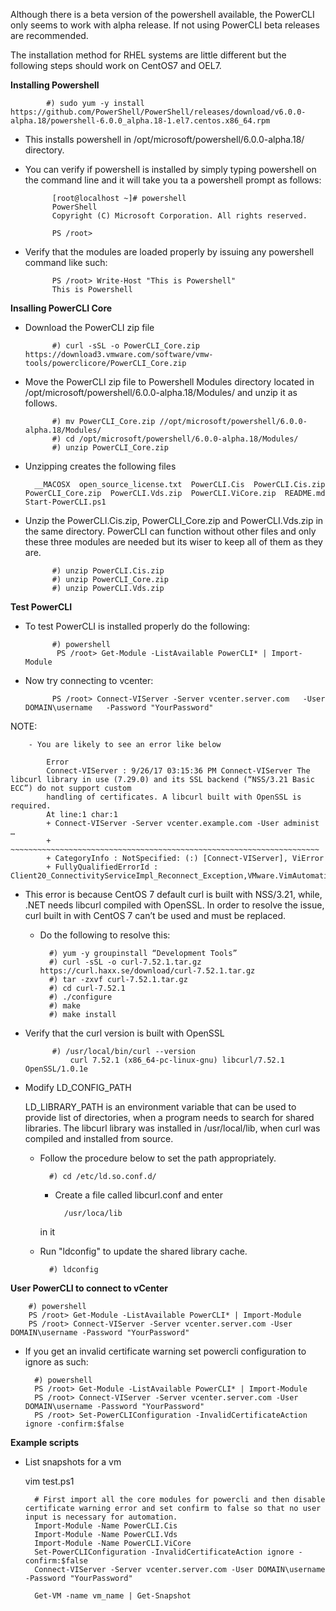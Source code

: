 Although there is a beta version of the powershell available, the PowerCLI only seems to work with alpha release. If not using PowerCLI beta releases are recommended.

The installation method for RHEL systems are little different but the following steps should work on CentOS7 and OEL7.

**Installing Powershell**

            #) sudo yum -y install https://github.com/PowerShell/PowerShell/releases/download/v6.0.0-alpha.18/powershell-6.0.0_alpha.18-1.el7.centos.x86_64.rpm
    
- This installs powershell in /opt/microsoft/powershell/6.0.0-alpha.18/ directory.

- You can verify if powershell is installed by simply typing powershell on the command line and it will take you ta a powershell prompt as follows:
       
            [root@localhost ~]# powershell
            PowerShell
            Copyright (C) Microsoft Corporation. All rights reserved.

            PS /root>
                
- Verify that the modules are loaded properly by issuing any powershell command like such:

            PS /root> Write-Host "This is Powershell"
            This is Powershell

**Insalling PowerCLI Core**
    
- Download the PowerCLI zip file
    
            #) curl -sSL -o PowerCLI_Core.zip https://download3.vmware.com/software/vmw-tools/powerclicore/PowerCLI_Core.zip
    
- Move the PowerCLI zip file to Powershell Modules directory located in /opt/microsoft/powershell/6.0.0-alpha.18/Modules/ and unzip it as follows.
        
            #) mv PowerCLI_Core.zip //opt/microsoft/powershell/6.0.0-alpha.18/Modules/
            #) cd /opt/microsoft/powershell/6.0.0-alpha.18/Modules/
            #) unzip PowerCLI_Core.zip
        
- Unzipping creates the following files
    
        __MACOSX  open_source_license.txt  PowerCLI.Cis  PowerCLI.Cis.zip  PowerCLI_Core.zip  PowerCLI.Vds.zip  PowerCLI.ViCore.zip  README.md  Start-PowerCLI.ps1
        
- Unzip the PowerCLI.Cis.zip, PowerCLI_Core.zip and PowerCLI.Vds.zip in the same directory. PowerCLI can function without other files and only these three modules are 
needed but its wiser to keep all of them as they are.

            #) unzip PowerCLI.Cis.zip
            #) unzip PowerCLI_Core.zip
            #) unzip PowerCLI.Vds.zip
    
    
**Test PowerCLI**
    
- To test PowerCLI is installed properly do the following:
    
            #) powershell
             PS /root> Get-Module -ListAvailable PowerCLI* | Import-Module
        
- Now try connecting to vcenter:
        
            PS /root> Connect-VIServer -Server vcenter.server.com   -User DOMAIN\username   -Password "YourPassword"
        
NOTE:
    
        - You are likely to see an error like below
    
            Error
            Connect-VIServer : 9/26/17 03:15:36 PM Connect-VIServer The libcurl library in use (7.29.0) and its SSL backend (“NSS/3.21 Basic ECC”) do not support custom 
            handling of certificates. A libcurl built with OpenSSL is required.
            At line:1 char:1
            + Connect-VIServer -Server vcenter.example.com -User administ …
            + ~~~~~~~~~~~~~~~~~~~~~~~~~~~~~~~~~~~~~~~~~~~~~~~~~~~~~~~~~~~~~~~~~~~~~
            + CategoryInfo : NotSpecified: (:) [Connect-VIServer], ViError
            + FullyQualifiedErrorId : Client20_ConnectivityServiceImpl_Reconnect_Exception,VMware.VimAutomation.ViCore.Cmdlets.Commands.ConnectVIServer
            
    
- This error is because CentOS 7 default curl is built with NSS/3.21, while, .NET needs libcurl compiled with OpenSSL. In order to resolve the issue, curl built in
with CentOS 7 can’t be used and must be replaced.        
        
    - Do the following to resolve this:
            
            #) yum -y groupinstall “Development Tools”
            #) curl -sSL -o curl-7.52.1.tar.gz https://curl.haxx.se/download/curl-7.52.1.tar.gz
            #) tar -zxvf curl-7.52.1.tar.gz
            #) cd curl-7.52.1
            #) ./configure
            #) make
            #) make install
        
- Verify that the curl version is built with OpenSSL
            
            #) /usr/local/bin/curl --version
                curl 7.52.1 (x86_64-pc-linux-gnu) libcurl/7.52.1 OpenSSL/1.0.1e
                
                
- Modify LD_CONFIG_PATH

    LD_LIBRARY_PATH is an environment variable that can be used to provide list of directories, when a program needs to search for shared libraries. The libcurl library 
    was installed in /usr/local/lib, when curl was compiled and installed from source.

    - Follow the procedure below to set the path appropriately.
            
            #) cd /etc/ld.so.conf.d/
            
        - Create a file called libcurl.conf and enter
                
                /usr/loca/lib
                 
        in it
                
    - Run "ldconfig" to update the shared library cache.
            
            #) ldconfig
            
**User PowerCLI to connect to vCenter**
    
        #) powershell
        PS /root> Get-Module -ListAvailable PowerCLI* | Import-Module
        PS /root> Connect-VIServer -Server vcenter.server.com -User DOMAIN\username -Password "YourPassword"

- If you get an invalid certificate warning set powercli configuration to ignore as such:
    
        #) powershell
        PS /root> Get-Module -ListAvailable PowerCLI* | Import-Module
        PS /root> Connect-VIServer -Server vcenter.server.com -User DOMAIN\username -Password "YourPassword"
        PS /root> Set-PowerCLIConfiguration -InvalidCertificateAction ignore -confirm:$false
    
    
**Example scripts**

- List snapshots for a vm
        
    vim test.ps1
        
        # First import all the core modules for powercli and then disable certificate warning error and set confirm to false so that no user input is necessary for automation.
        Import-Module -Name PowerCLI.Cis
        Import-Module -Name PowerCLI.Vds
        Import-Module -Name PowerCLI.ViCore
        Set-PowerCLIConfiguration -InvalidCertificateAction ignore -confirm:$false
        Connect-VIServer -Server vcenter.server.com -User DOMAIN\username -Password "YourPassword"
    
        Get-VM -name vm_name | Get-Snapshot
    
    
    
    
    

